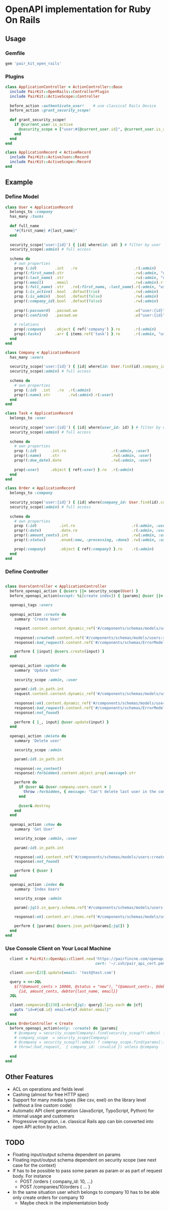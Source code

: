 # OpenAPI implementation for Ruby On Rails   
           
## Usage 

### Gemfile 
```ruby
gem 'pair_kit_open_rails'
```

### Plugins 
```ruby
class ApplicationController < ActionController::Base
  include PairKit::OpenRails::ControllerPlugin
  include PairKit::ActiveScope::Controller
  
  before_action :authenticate_user!    # use classical Rails Device
  before_action :grant_security_scope!
  
  def grant_security_scope!
    if @current_user.is_active
      @security_scope = ["user:#{@current_user.id}", @current_user.is_admin ? 'admin' : 'user']
    end
  end
end
```

```ruby
class ApplicationRecord < ActiveRecord
  include PairKit::ActiveJson::Record
  include PairKit::ActiveScope::Record
end
```


## Example 

### Define Model

```ruby
class User < ApplicationRecord
  belongs_to :company
  has_many :tasks 
  
  def full_name
    "#{first_name} #{last_name}"  
  end
  
  security_scope('user:{id}') { |id| where(id: id) } # filter by user
  security_scope(:admin) # full access
  
  schema do
    # own properties
    prop (:id)        .int   .ro                         .r(:admin)
    prop!(:first_name).str                               .rw(:admin, "user:{id}")
    prop!(:last_name) .str                               .rw(:admin, "user:{id}")
    prop!(:email)     .email                             .rw(:admin).r("user:{id}")
    prop (:full_name) .str   .ro(:first_name, :last_name).r(:admin, "user:{id}")
    prop (:is_active) .bool  .defaut(true)               .rw(:admin)
    prop (:is_admin)  .bool  .defaut(false)              .rw(:admin)
    prop!(:company_id).bool  .defaut(false)              .rw(:admin)
    
    prop!(:password)  .passwd.wo                         .w("user:{id}")
    prop!(:confirm)   .passwd.wo                         .w("user:{id}")
    
    # relations 
    prop(:company)    .object { ref('company') }.ro      .r(:admin)
    prop(:tasks)      .arr { items.ref('task') }.ro      .r(:admin, "user:{id}")
  end
end
```

```ruby
class Company < ApplicationRecord
  has_many :users
  
  security_scope('user:{id}') { |id| where(id: User.find(id).company_id) } # filter by user
  security_scope(:admin) # full access
  
  schema do
    # own properties
    prop (:id)  .int   .ro  .r(:admin)
    prop!(:name).str        .rw(:admin).r(:user)
  end
end
```


```ruby
class Task < ApplicationRecord
  belongs_to :user
  
  security_scope('user:{id}') { |id| where(user_id: id) } # filter by user
  security_scope(:admin) # full access
  
  schema do
    # own properties
    prop (:id)      .int.ro                    .r(:admin, :user)
    prop!(:name)    .str                       .rw(:admin, :user)
    prop!(:due_date).date                      .rw(:admin, :user)
    
    prop(:user)     .object { ref(:user) }.ro  .r(:admin)
  end
end
```


```ruby
class Order < ApplicationRecord
  belongs_to :company
  
  security_scope('user:{id}') { |id| where(company_id: User.find(id).company_id) } # filter by user
  security_scope(:admin) # full access
  
  schema do
    # own properties
    prop (:id)          .int.ro                         .r(:admin, :user)
    prop!(:date)        .date.ro                        .r(:admin, :user)
    prop!(:amount_cents).int                            .rw(:admin, :user)
    prop!(:status)      .enum(:new, :processing, :done) .rw(:admin, :user)

    prop(:company)      .object { ref(:company) }.ro    .r(:admin)
  end
end
```



### Define Controller 

```ruby

class UsersController < ApplicationController
  before_openapi_action { @users ||= security_scope(User) }
  before_openapi_action(except: %i[create index]) { |params| @user ||= @users.find(params[:id]) }
  
  openapi_tags :users 
  
  openapi_action :create do
    summary 'Create User'

    request.content.content.dynamic_ref('#/components/schemas/models/users:create;security_scope={security_scope}')
    
    response(:created).content.ref('#/components/schemas/models/users:read;security_scope={security_scope}')
    response(:bad_request).content.ref('#/components/schemas/ErrorModel')

    perform { |input| @users.create(input) }
  end
  
  openapi_action :update do
    summary 'Update User'
    
    security_scope :admin, :user
    
    param(:id).in_path.int
    request.content.content.dynamic_ref('#/components/schemas/models/users:update;security_scope={security_scope}')
    
    response(:ok).content.dynamic_ref('#/components/schemas/models/users:read;security_scope={security_scope}')
    response(:bad_request).content.ref('#/components/schemas/ErrorModel')
    response(:not_found)
    
    perform { |_, input| @user.update(input) }
  end
  
  openapi_action :delete do
    summary 'Delete user'

    security_scope :admin

    param(:id).in_path.int
    
    response(:no_content)
    response(:forbidden).content.object.prop(:message).str

    perform do 
      if @user && @user.company.users.count > 1
        throw :forbidden, { message: "Can't delete last user in the company" }
      end
      
      @user&.destroy  
    end
  end
  
  openapi_action :show do
    summary 'Get User'

    security_scope :admin, :user
    
    param(:id).in_path.int

    response(:ok).content.ref('#/components/schemas/models/users:create;scope={security_scope}')
    response(:not_found)

    perform { @user }
  end

  openapi_action :index do
    summary 'Index Users'

    security_scope :admin

    param(:jql).in_query.schema.ref('#/components/schemas/models/users:jql;scope={security_scope}')
    
    response(:ok).content.arr.items.ref('#/components/schemas/models/users:show;scope={security_scope}')

    perform { |params| @users.json_path(params[:jql]) }
  end
end
```


### Use Console Client on Your Local Machine 
```ruby
  client = PairKit::OpenApi::Client.new('https://pairfincne.com/openapi/v.1.1', 
                                        cert: '~/.ssh/pair_api_cert.pem')

  client.users[23].update(email: 'test@test.com')

  query = <<-JQL
    $[?(@amount_cents > 10000, @status = "new"), ^(@amount_cents-, @debtor.last_name+), 100:200]
      {id, amount_cents, debtor{last_name, email}}
  JQL

  client.companies[1238].orders[jql: query].lazy.each do |cf|
    puts "id=#{cd.id} email=#{cf.debtor.email}"  
  end

```

```ruby
class OrderController < Create
  before_openapi_action(only: :create) do |params|
    # @company = security_scope(Company).find(security_scoup?(:admin) ? params[:id] : )
    # company_scope  = security_scope(Company)
    # @company = security_scoup?(:admin) ? compnay_scope.find(params[:id]) : company_scope.take 
    # throw(:bad_request,  { company_id: :invalid }) unless @company   
    
  end
end
```

## Other Features

* ACL on operations and fields level 
* Cashing (almost for free HTTP spec)
* Support for many media types (like csv, exel) on the library level (without a line custom code)
* Automatic API client generation (JavaScript, TypoScript, Python) for internal usage and customers 
* Progressive migration, i.e. classical Rails app can bin converted into open API action by action.

## TODO
* Floating input/output schema dependent on params 
* Floating input/output schema dependent on security scope (see next case for the context)
* If has to be possible to pass some param as param or as part of request body. For instance
  * POST /orders  { company_id: 10, ...}
  * POST /companies/10/orders { ... }
* In the same situation user which belongs to company 10 has to be able only create orders for company 10
  * Maybe check in the implementatoion body 
